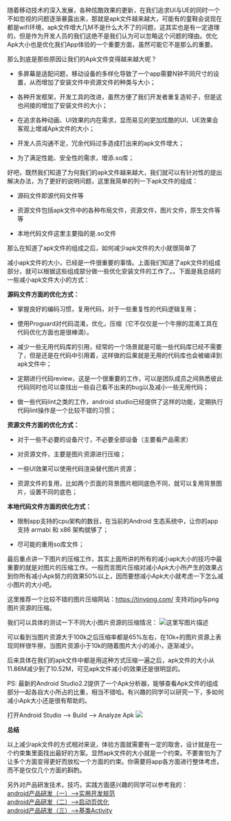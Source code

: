 随着移动技术的深入发展，各种炫酷效果的更新，在我们追求UI与UE的同时一个不如忽视的问题逐渐暴露出来，那就是apk文件越来越大，可能有的童鞋会说现在都是wifi环境，apk文件增大几M不是什么大不了的问题，这其实也是有一定道理的，但是作为开发人员的我们这绝不是我们认为可以忽略这个问题的理由。优化Apk大小也是优化我们App体验的一个重要方面，虽然可能它不是那么的重要。

那么到底是那些原因让我们的Apk文件变得越来越大呢？

- 多屏幕是适配问题，移动设备的多样化导致了一个app需要N钟不同尺寸的设置，从而增加了安装文件中资源文件的种类与大小；

- 各种开发框架，开发工具的改进，虽然方便了我们开发者重复造轮子，但是这也间接的增加了安装文件的大小；

- 在追求各种动画、UI效果的内在需求，显而易见的更加炫酷的UI、UE效果会客观上增减Apk文件的大小；

- 开发人员沟通不足，冗余代码过多造成打出来的apk文件增大；

- 为了满足性能、安全性的需求，增添.so库；


好吧，既然我们知道了为何我们的apk文件越来越大，我们就可以有针对性的提出解决办法，为了更好的说明问题，这里我简单的列一下apk文件的组成：

- 源码文件即源代码文件等

- 资源文件包括apk文件中的各种布局文件，资源文件，图片文件，原生文件等等

- 本地代码文件这里主要指的是.so文件


那么在知道了apk文件的组成之后，如何减少apk文件的大小就很简单了

减小apk文件的大小，已经是一件很重要的事情。上面我们知道了apk文件的组成部分，就可以根据这些组成部分做一些优化安装文件的工作了。。下面是我总结的一些减小apk文件大小的方式：


**源码文件方面的优化方式：**

- 掌握良好的编码习惯，复用代码，对于一些重复性的代码逻辑复用；

- 使用Proguard对代码混淆，优化，压缩（它不仅仅是一个牛擦的混淆工具在代码优化方面也是很棒滴）。
 
 - 减少一些无用代码库的引用，经常的一个场景就是可能一些代码库已经不需要了，但是还是在代码中引用着，这样做的后果就是无用的代码库也会被编译到apk文件中；
 
 - 定期进行代码review，这是一个很重要的工作，可以是团队成员之间熟悉彼此代码同时也可以查找出一些自己看不出来的bug以及减小一些无用代码；
 
 - 做一些代码lint之类的工作，android studio已经提供了这样的功能，定期执行代码lint操作是一个比较不错的习惯；


**资源文件方面的优化方式：**
 
- 对于一些不必要的设备尺寸，不必要全部设备（主要看产品需求）
  
- 对资源文件，主要是图片资源进行压缩；
   
- 一些UI效果可以使用代码渲染替代图片资源；
   
- 资源文件的复用，比如两个页面的背景图片相同底色不同，就可以复用背景图片，设置不同的底色； 


**本地代码文件方面的优化方式：**
  
- 限制app支持的cpu架构的数目，在当前的Android 生态系统中，让你的app支持 armabi 和 x86 架构就够了；

- 尽可能的重用so库文件；


最后重点讲一下图片的压缩工作，其实上面所讲的所有的减小apk大小的技巧中最重要的就是对图片的压缩工作。一般而言图片压缩对减小Apk大小所产生的效果占到你所有减小Apk努力的效果50%以上，因而要想减小Apk大小就考虑一下怎么减小图片的大小吧。

这里推荐一个比较不错的图片压缩网站：https://tinypng.com/ 支持对jpg与png图片资源的压缩。

我们可以具体的测试一下不同大小图片资源的压缩情况：
![这里写图片描述](http://img.blog.csdn.net/20160219111427332)

可以看到当图片资源大于100k之后压缩率都是65%左右，在10k+的图片资源上表现同样很牛擦，当图片资源小于10k的随着图片大小的减小，逐渐减少。

后来具体在我们的apk文件中都是用这种方式压缩一遍之后，apk文件的大小从11.86M减少到了10.52M，可见apk文件减小的效果还是很明显的。


PS:
最新的Android Studio2.2提供了一个Apk分析器，能够查看Apk文件的组成部分一起各自大小所占的比重，相当不错哈。有兴趣的同学可以研究一下，多如何减小Apk大小还是很有帮助的。

打开Android Studio --> Build --> Analyze Apk
![](http://img.blog.csdn.net/20160603194929866)


**总结**

以上减少apk文件的方式相对来说，体验方面就需要有一定的取舍，设计就是在一个约束集里面找出最好的方案。显然apk文件的大小就是一个约束。不要害怕为了让多个方面变得更好而放松一个方面的约束。你需要将app各方面进行整体考虑，而不是仅仅几个方面的斟酌。


另外对产品研发技术，技巧，实践方面感兴趣的同学可以参考我的：
<br><a href="http://blog.csdn.net/qq_23547831/article/details/51534013">android产品研发（一）-->实用开发规范</a>
<br><a href="http://blog.csdn.net/qq_23547831/article/details/51541277">android产品研发（二）-->启动页优化</a>
<br><a href="http://blog.csdn.net/qq_23547831/article/details/51546974">android产品研发（三）-->基类Activity</a>
